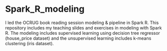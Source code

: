 # Spark_R_modeling
I led the OCRUG book reading session modeling & pipeline in Spark R. This repository includes my teaching slides and exercises in modeling with Spark R. The modeling includes supervised learning using decision tree regressor (house_price dataset) and the unsupervised learning includes k-means clustering (iris dataset).
